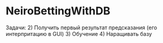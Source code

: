 # NeiroBettingWithDB

Задачи:
2) Получить первый результат предсказания (его интерпритацию в GUI)
3) Обучение
4) Наращивать базу